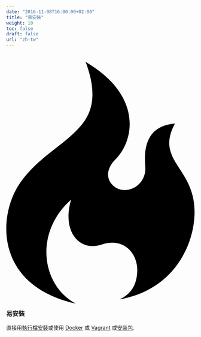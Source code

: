 ```yaml
---
date: "2016-11-08T16:00:00+02:00"
title: "易安裝"
weight: 10
toc: false
draft: false
url: "zh-tw"
---
```


<h3>
	<svg class="octicon octicon-flame" viewBox="0 0 12 16" version="1.1" aria-hidden="true">
		<path fill-rule="evenodd" d="M5.05.31c.81 2.17.41 3.38-.52 4.31C3.55 5.67 1.98 6.45.9 7.98c-1.45 2.05-1.7 6.53 3.53 7.7-2.2-1.16-2.67-4.52-.3-6.61-.61 2.03.53 3.33 1.94 2.86 1.39-.47 2.3.53 2.27 1.67-.02.78-.31 1.44-1.13 1.81 3.42-.59 4.78-3.42 4.78-5.56 0-2.84-2.53-3.22-1.25-5.61-1.52.13-2.03 1.13-1.89 2.75.09 1.08-1.02 1.8-1.86 1.33-.67-.41-.66-1.19-.06-1.78C8.18 5.31 8.68 2.45 5.05.32L5.03.3l.02.01z"></path>
	</svg>
	易安裝
</h3>

直接用[執行檔安裝](https://docs.gitea.io/en-us/install-from-binary/)或使用
[Docker](https://github.com/go-gitea/gitea/tree/master/docker) 或 [Vagrant](https://github.com/geerlingguy/ansible-vagrant-examples/tree/master/gogs) 或[安裝包](https://docs.gitea.io/en-us/install-from-package/).
